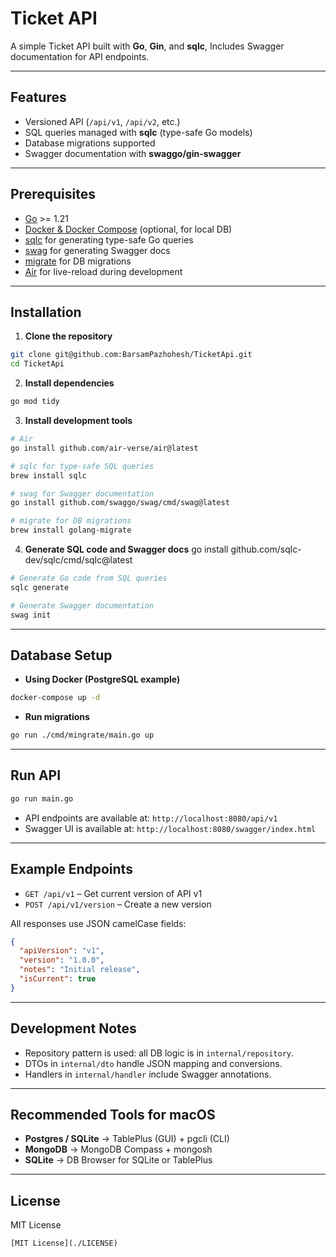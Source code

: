 # Ticket API

A simple Ticket API built with **Go**, **Gin**, and **sqlc**,
Includes Swagger documentation for API endpoints.

---

## Features

- Versioned API (`/api/v1`, `/api/v2`, etc.)
- SQL queries managed with **sqlc** (type-safe Go models)
- Database migrations supported
- Swagger documentation with **swaggo/gin-swagger**

---

## Prerequisites

- [Go](https://go.dev/doc/install) >= 1.21
- [Docker & Docker Compose](https://docs.docker.com/compose/install/) (optional, for local DB)
- [sqlc](https://sqlc.dev/) for generating type-safe Go queries
- [swag](https://github.com/swaggo/swag) for generating Swagger docs
- [migrate](https://github.com/golang-migrate/migrate) for DB migrations
- [Air](https://github.com/cosmtrek/air) for live-reload during development

---

## Installation

1. **Clone the repository**

```bash
git clone git@github.com:BarsamPazhohesh/TicketApi.git
cd TicketApi
```

2. **Install dependencies**

```bash
go mod tidy
```

3. **Install development tools**
```bash
# Air
go install github.com/air-verse/air@latest
```


```bash
# sqlc for type-safe SQL queries
brew install sqlc

# swag for Swagger documentation
go install github.com/swaggo/swag/cmd/swag@latest

# migrate for DB migrations
brew install golang-migrate
```

4. **Generate SQL code and Swagger docs**
go install github.com/sqlc-dev/sqlc/cmd/sqlc@latest

```bash
# Generate Go code from SQL queries
sqlc generate

# Generate Swagger documentation
swag init
```



---

## Database Setup

- **Using Docker (PostgreSQL example)**

```bash
docker-compose up -d
```

- **Run migrations**

```bash
go run ./cmd/mingrate/main.go up
```

---

## Run API

```bash
go run main.go
```

- API endpoints are available at: `http://localhost:8080/api/v1`
- Swagger UI is available at: `http://localhost:8080/swagger/index.html`

---

## Example Endpoints

- `GET /api/v1` – Get current version of API v1
- `POST /api/v1/version` – Create a new version

All responses use JSON camelCase fields:

```json
{
  "apiVersion": "v1",
  "version": "1.0.0",
  "notes": "Initial release",
  "isCurrent": true
}
```

---

## Development Notes

- Repository pattern is used: all DB logic is in `internal/repository`.
- DTOs in `internal/dto` handle JSON mapping and conversions.
- Handlers in `internal/handler` include Swagger annotations.

---

## Recommended Tools for macOS

- **Postgres / SQLite** → TablePlus (GUI) + pgcli (CLI)
- **MongoDB** → MongoDB Compass + mongosh
- **SQLite** → DB Browser for SQLite or TablePlus

---

## License

MIT License

```
[MIT License](./LICENSE)
```
````

